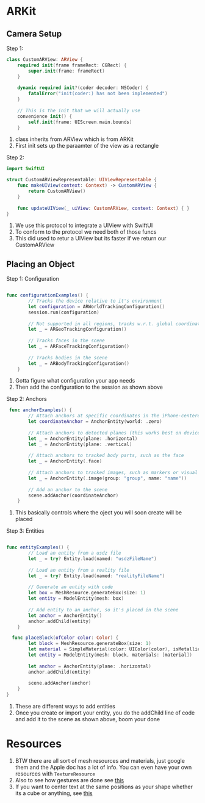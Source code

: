 # ARKit

## Camera Setup

Step 1:

```swift
class CustomARView: ARView {
    required init(frame frameRect: CGRect) {
        super.init(frame: frameRect)
    }
    
    dynamic required init?(coder decoder: NSCoder) {
        fatalError("init(coder:) has not been implemented")
    }
    
    // This is the init that we will actually use
    convenience init() {
        self.init(frame: UIScreen.main.bounds)
    }

```

1. class inherits from ARView which is from ARKit
2. First init sets up the paraamter of the view as a rectangle

Step 2:

```swift
import SwiftUI

struct CustomARViewRepresentable: UIViewRepresentable {
    func makeUIView(context: Context) -> CustomARView {
        return CustomARView()
    }
    
    func updateUIView(_ uiView: CustomARView, context: Context) { }
}
```

1. We use this protocol to integrate a UIView with SwiftUI
2. To conform to the protocol we need both of those funcs
3. This did used to retur a UIView but its faster if we return our CustomARView

## Placing an Object

Step 1: Configuration

```swift

func configurationExamples() {
        // Tracks the device relative to it's environment
        let configuration = ARWorldTrackingConfiguration()
        session.run(configuration)
        
        // Not supported in all regions, tracks w.r.t. global coordinates
        let _ = ARGeoTrackingConfiguration()
        
        // Tracks faces in the scene
        let _ = ARFaceTrackingConfiguration()
        
        // Tracks bodies in the scene
        let _ = ARBodyTrackingConfiguration()
    }

```

1. Gotta figure what configuration your app needs
2. Then add the configuration to the session as shown above


Step 2: Anchors

```swift
 func anchorExamples() {
        // Attach anchors at specific coordinates in the iPhone-centered coordinate system
        let coordinateAnchor = AnchorEntity(world: .zero)
        
        // Attach anchors to detected planes (this works best on devices with a LIDAR sensor)
        let _ = AnchorEntity(plane: .horizontal)
        let _ = AnchorEntity(plane: .vertical)
        
        // Attach anchors to tracked body parts, such as the face
        let _ = AnchorEntity(.face)
        
        // Attach anchors to tracked images, such as markers or visual codes
        let _ = AnchorEntity(.image(group: "group", name: "name"))
        
        // Add an anchor to the scene
        scene.addAnchor(coordinateAnchor)
    }
```
1. This basically controls where the oject you will soon create will be placed

Step 3: Entities

```swift

func entityExamples() {
        // Load an entity from a usdz file
        let _ = try? Entity.load(named: "usdzFileName")
        
        // Load an entity from a reality file
        let _ = try? Entity.load(named: "realityFileName")
        
        // Generate an entity with code
        let box = MeshResource.generateBox(size: 1)
        let entity = ModelEntity(mesh: box)
        
        // Add entity to an anchor, so it's placed in the scene
        let anchor = AnchorEntity()
        anchor.addChild(entity)
    }

  func placeBlock(ofColor color: Color) {
        let block = MeshResource.generateBox(size: 1)
        let material = SimpleMaterial(color: UIColor(color), isMetallic: false)
        let entity = ModelEntity(mesh: block, materials: [material])
        
        let anchor = AnchorEntity(plane: .horizontal)
        anchor.addChild(entity)
        
        scene.addAnchor(anchor)
    }
}

```

1. These are different ways to add entities
2. Once you create or import your entity, you do the addChild line of code and add it to the scene as shown above, boom your done

# Resources
1. BTW there are all sort of mesh resources and materials, just google them and the Apple doc has a lot of info. You can even have your own resources with `TextureResource`
2. Also to see how gestures are done see [this](https://medium.com/@itsuki.enjoy/ios-swift-handle-3d-gestures-with-arkit-realitykit-3f7fd1609c54)
3. If you want to center text at the same positions as your shape whether its a cube or anything, see [this](https://stackoverflow.com/questions/67716279/how-to-make-text-to-have-the-same-position-and-orientation-as-box)


